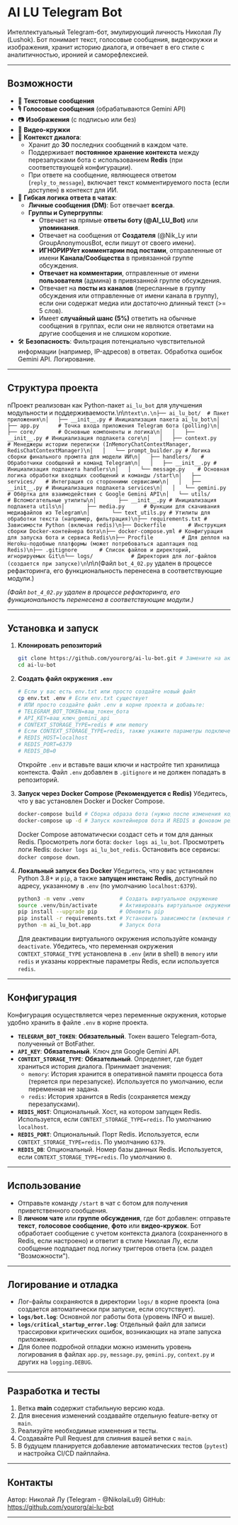 # AI LU Telegram Bot

Интеллектуальный Telegram-бот, эмулирующий личность Николая Лу (Lushok).
Бот понимает текст, голосовые сообщения, видеокружки и изображения, хранит историю диалога, и отвечает в его стиле с аналитичностью, иронией и саморефлексией.

---

## Возможности

-   📱 **Текстовые сообщения**
-   🎙️ **Голосовые сообщения** (обрабатываются Gemini API)
-   📷 **Изображения** (с подписью или без)
-   🎥 **Видео-кружки**
-   🔄 **Контекст диалога**:
    *   Хранит до **30** последних сообщений в каждом чате.
    *   Поддерживает **постоянное хранение контекста** между перезапусками бота с использованием **Redis** (при соответствующей конфигурации).
    *   При ответе на сообщение, являющееся ответом (`reply_to_message`), включает текст комментируемого поста (если доступен) в контекст для ИИ.
-   🔀 **Гибкая логика ответа в чатах**:
    *   **Личные сообщения (DM)**: Бот отвечает **всегда**.
    *   **Группы и Супергруппы**:
        *   Отвечает на прямые **ответы боту (@AI_LU_Bot)** или **упоминания**.
        *   Отвечает на сообщения от **Создателя** (@Nik_Ly или GroupAnonymousBot, если пишут от своего имени).
        *   **ИГНОРИРУет комментарии под постами**, отправленные от имени **Канала/Сообщества** в привязанной группе обсуждения.
        *   **Отвечает на комментарии**, отправленные от имени **пользователя** (админа) в привязанной группе обсуждения.
        *   Отвечает на **посты из каналов** (пересланные в группу обсуждения или отправленные от имени канала в группу), если они содержат медиа или достаточно длинный текст (>= 5 слов).
        *   Имеет **случайный шанс (5%)** ответить на обычные сообщения в группах, если они не являются ответами на другие сообщения и не слишком короткие.
-   🛠 **Безопасность**: Фильтрация потенциально чувствительной информации (например, IP-адресов) в ответах. Обработка ошибок Gemini API. Логирование.

---

## Структура проекта

nПроект реализован как Python-пакет `ai_lu_bot` для улучшения модульности и поддерживаемости.\n\n```text\n.\n├── ai_lu_bot/  # Пакет приложения\n│   ├── __init__.py # Инициализация пакета ai_lu_bot\n│   ├── app.py      # Точка входа приложения Telegram бота (polling)\n│   ├── core/       # Основные компоненты и логика\n│   │   ├── __init__.py # Инициализация подпакета core\n│   │   ├── context.py    # Менеджеры истории переписки (InMemoryChatContextManager, RedisChatContextManager)\n│   │   └── prompt_builder.py # Логика сборки финального промпта для модели ИИ\n│   ├── handlers/   # Обработчики сообщений и команд Telegram\n│   │   ├── __init__.py # Инициализация подпакета handlers\n│   │   └── message.py    # Основная логика обработки входящих сообщений и команды /start\n│   ├── services/   # Интеграция со сторонними сервисами\n│   │   ├── __init__.py # Инициализация подпакета services\n│   │   └── gemini.py     # Обёртка для взаимодействия с Google Gemini API\n│   └── utils/      # Вспомогательные утилиты\n│       ├── __init__.py # Инициализация подпакета utils\n│       ├── media.py      # Функции для скачивания медиафайлов из Telegram\n│       └── text_utils.py # Утилиты для обработки текста (например, фильтрация)\n├── requirements.txt # Зависимости Python (включая redis)\n├── Dockerfile       # Инструкция сборки Docker-контейнера бота\n├── docker-compose.yml # Конфигурация для запуска бота и сервиса Redis\n├── Procfile         # Для деплоя на Heroku-подобные платформы (может потребоваться адаптация под Redis)\n├── .gitignore       # Список файлов и директорий, игнорируемых Git\n└── logs/            # Директория для лог-файлов (создается при запуске)\n```\n\n(Файл `bot_4_02.py` удален в процессе рефакторинга, его функциональность перенесена в соответствующие модули.)

*(Файл `bot_4_02.py` удален в процессе рефакторинга, его функциональность перенесена в соответствующие модули.)*

---

## Установка и запуск

1.  **Клонировать репозиторий**
    ```bash
    git clone https://github.com/yourorg/ai-lu-bot.git # Замените на актуальный URL репозитория
    cd ai-lu-bot
    ```

2.  **Создать файл окружения `.env`**
    ```bash
    # Если у вас есть env.txt или просто создайте новый файл
    cp env.txt .env # Если env.txt существует
    # ИЛИ просто создайте файл .env в корне проекта и добавьте:
    # TELEGRAM_BOT_TOKEN=ваш_токен_бота
    # API_KEY=ваш_ключ_gemini_api
    # CONTEXT_STORAGE_TYPE=redis # или memory
    # Если CONTEXT_STORAGE_TYPE=redis, также укажите параметры подключения (если они отличаются от стандартных)
    # REDIS_HOST=localhost
    # REDIS_PORT=6379
    # REDIS_DB=0
    ```
    Откройте `.env` и вставьте ваши ключи и настройте тип хранилища контекста. Файл `.env` добавлен в `.gitignore` и не должен попадать в репозиторий.

3.  **Запуск через Docker Compose (Рекомендуется с Redis)**
    Убедитесь, что у вас установлен Docker и Docker Compose.
    ```bash
    docker-compose build # Сборка образа бота (нужно после изменения кода или requirements.txt)
    docker-compose up -d # Запуск контейнеров бота И REDIS в фоновом режиме
    ```
    Docker Compose автоматически создаст сеть и том для данных Redis.
    Просмотреть логи бота: `docker logs ai_lu_bot`. Просмотреть логи Redis: `docker logs ai_lu_bot_redis`. Остановить все сервисы: `docker compose down`.

4.  **Локальный запуск без Docker**
    Убедитесь, что у вас установлен Python 3.8+ и `pip`, а также **запущен инстанс Redis**, доступный по адресу, указанному в `.env` (по умолчанию `localhost:6379`).
    ```bash
    python3 -m venv .venv           # Создать виртуальное окружение
    source .venv/bin/activate       # Активировать виртуальное окружение
    pip install --upgrade pip       # Обновить pip
    pip install -r requirements.txt # Установить зависимости (включая redis)
    python -m ai_lu_bot.app         # Запуск бота
    ```
    Для деактивации виртуального окружения используйте команду `deactivate`. Убедитесь, что переменная окружения `CONTEXT_STORAGE_TYPE` установлена в `.env` (или в shell) в `memory` или `redis` и указаны корректные параметры Redis, если используется `redis`.

---

## Конфигурация

Конфигурация осуществляется через переменные окружения, которые удобно хранить в файле `.env` в корне проекта.

-   **`TELEGRAM_BOT_TOKEN`**: **Обязательный**. Токен вашего Telegram-бота, полученный от BotFather.
-   **`API_KEY`**: **Обязательный**. Ключ для Google Gemini API.
-   **`CONTEXT_STORAGE_TYPE`**: **Обязательный**. Определяет, где будет храниться история диалога. Принимает значения:
    *   `memory`: История хранится в оперативной памяти процесса бота (теряется при перезапуске). Используется по умолчанию, если переменная не задана.
    *   `redis`: История хранится в Redis (сохраняется между перезапусками).
-   **`REDIS_HOST`**: Опциональный. Хост, на котором запущен Redis. Используется, если `CONTEXT_STORAGE_TYPE=redis`. По умолчанию `localhost`.
-   **`REDIS_PORT`**: Опциональный. Порт Redis. Используется, если `CONTEXT_STORAGE_TYPE=redis`. По умолчанию `6379`.
-   **`REDIS_DB`**: Опциональный. Номер базы данных Redis. Используется, если `CONTEXT_STORAGE_TYPE=redis`. По умолчанию `0`.

---

## Использование

-   Отправьте команду `/start` в чат с ботом для получения приветственного сообщения.
-   В **личном чате** или **группе обсуждения**, где бот добавлен: отправьте **текст**, **голосовое сообщение**, **фото** или **видео-кружок**. Бот обработает сообщение с учетом контекста диалога (сохраненного в Redis, если настроено) и ответит в стиле Николая Лу, если сообщение подпадает под логику триггеров ответа (см. раздел "Возможности").

---

## Логирование и отладка

-   Лог-файлы сохраняются в директории `logs/` в корне проекта (она создается автоматически при запуске, если отсутствует).
-   **`logs/bot.log`**: Основной лог работы бота (уровень INFO и выше).
-   **`logs/critical_startup_error.log`**: Отдельный файл для записи трассировки критических ошибок, возникающих на этапе запуска приложения.
-   Для более подробной отладки можно изменить уровень логирования в файлах `app.py`, `message.py`, `gemini.py`, `context.py` и других на `logging.DEBUG`.

---

## Разработка и тесты

1.  Ветка **main** содержит стабильную версию кода.
2.  Для внесения изменений создавайте отдельную feature-ветку от `main`.
3.  Реализуйте необходимые изменения и тесты.
4.  Создавайте Pull Request для слияния вашей ветки с `main`.
5.  В будущем планируется добавление автоматических тестов (`pytest`) и настройка CI/CD пайплайна.

---


## Контакты

Автор: Николай Лу (Telegram - @NikolaiLu9) 
GitHub: https://github.com/yourorg/ai-lu-bot

---
